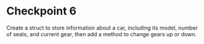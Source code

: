 # Checkpoint 6

Create a struct to store information about a car, including its model, number of seats, and current gear, then add a method to change gears up or down.
